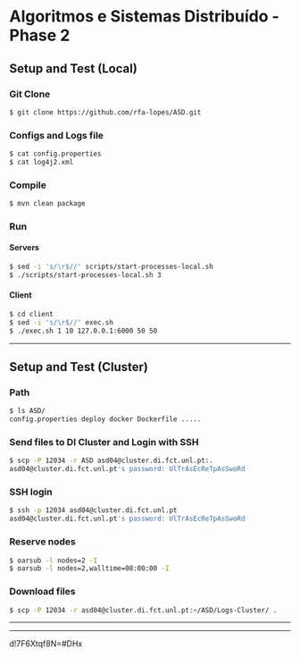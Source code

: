 # Algoritmos e Sistemas Distribuído - Phase 2

## Setup and Test (Local)

### Git Clone
```bash
$ git clone https://github.com/rfa-lopes/ASD.git
```

### Configs and Logs file
```bash
$ cat config.properties
$ cat log4j2.xml
```

### Compile
```bash
$ mvn clean package
```

### Run

#### Servers
```bash
$ sed -i 's/\r$//' scripts/start-processes-local.sh
$ ./scripts/start-processes-local.sh 3
```

#### Client
```bash
$ cd client
$ sed -i 's/\r$//' exec.sh
$ ./exec.sh 1 10 127.0.0.1:6000 50 50 
```

---

## Setup and Test (Cluster)

### Path
```bash
$ ls ASD/
config.properties deploy docker Dockerfile .....
```

### Send files to DI Cluster and Login with SSH
```bash
$ scp -P 12034 -r ASD asd04@cluster.di.fct.unl.pt:.
asd04@cluster.di.fct.unl.pt's password: UlTrAsEcReTpAsSwoRd
```

### SSH login
```bash
$ ssh -p 12034 asd04@cluster.di.fct.unl.pt
asd04@cluster.di.fct.unl.pt's password: UlTrAsEcReTpAsSwoRd
```

### Reserve nodes
```bash
$ oarsub -l nodes=2 -I
$ oarsub -l nodes=2,walltime=08:00:00 -I
```

### Download files
```bash
$ scp -P 12034 -r asd04@cluster.di.fct.unl.pt:~/ASD/Logs-Cluster/ .
```

---
---

d!7F6Xtqf8N=#DHx